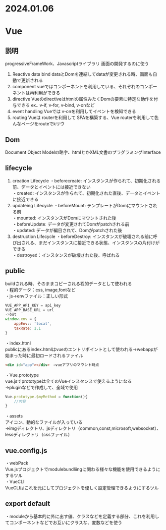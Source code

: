 2024.01.06
=============
# Vue

## 説明
progressiveFrameWork、Javascriptライブラリ
画面の開発するのに使う
1. Reactive data bind
dataとDomを連結してdataが変更される時、画面も自動で更新される
2. component
vueではコンポーネントを利用している、それぞれのコンポーネントは再利用ができる
3. directive
Vueのdirectiveはhtmlの属性みたくDomの要素に特定な動作を付与できる
ex.. v-if, v-for, v-bind, v-onなど
4. event handling
Vueでは v-onを利用してイベントを検知できる
5. routing
Vueは routerを利用して SPAを構築する、Vue routerを利用して色んなページをrouteでkリウ

## Dom
Document Object Modelの略字、htmlとかXML文書のプラグラミングInterface

## lifecycle
1. creation Lifecycle
・beforecreate: インスタンスが作られて、初期化される前、データとイベントには接近できない<br>
・created: インスタンスが作られて、初期化された直後、データとイベントに接近できる<br>
2. updateing Lifecycle
・beforeMount: テンプレートがDomにマウントされる前<br>
・mounted: インスタンスがDomにマウントされた後<br>
・beforeUpdate: データが変更されてDomがpatchされる前<br>
・updated: データが編目されて、Domがpatchされた後<br>
3. destruction Lifecycle
・beforeDestroy: インスタンスが破壊される前に呼び出される、まだインスタンスに接近できる状態、インスタンスの片付けができる<br>
・destroyed：インスタンスが破壊された後、呼ばれる<br>


## public
buildされる時、そのままコピーされる程的データとして使われる<br>
・程的データ：css, image,fontなど<br>
・js->envファイル：正しい形式<br>
```javascript
VUE_APP_API_KEY = api_key
VUE_APP_BASE_URL = url
->but
window.env = {
    appEnv:: 'local',
    taxRate: 1.1
}
```
・index.html<br>
publicにあるindex.htmlはvueのエントリポイントとして使われる→webappが始まった時に最初ロードされるファイル
``` html
<div id="app"></div>　→vueアプリのマウント時点
```
・Vue.prototype<br>
vue.jsでprototypeは全てのVueインスタンスで使えるようになる<br>
→pluginなどで作成して、全域で使用<br>
```javascript
Vue.prototype.$myMethod = function(){
    //内容
}
```
・assets<br>
アイコン、動的なファイルが入っている<br>
→imgディレクトリ、jsディレクトリ（common,const,microsoft,websocket）、lessディレクトリ（cssファイル）<br>


## vue.config.js
・webPack<br>
Vue.jsプロジェクトでmodulebundliingに関わる様々な機能を使用できるようにするツル<br>
・VueCLI<br>
VueCLIはこれを元にしてプロジェクトを優しく設定管理できるようにするツル

## export default
・moduleから基本的に外に出す値、クラスなどを定義する部分、これを利用してコンポーネントなどでお互いにクラスな、変数などを使う